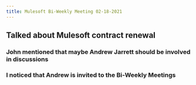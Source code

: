 ```yaml
---
title: Mulesoft Bi-Weekly Meeting 02-18-2021
---
```


## Talked about Mulesoft contract renewal
### John mentioned that maybe Andrew Jarrett should be involved in discussions
### I noticed that Andrew is invited to the Bi-Weekly Meetings
###
